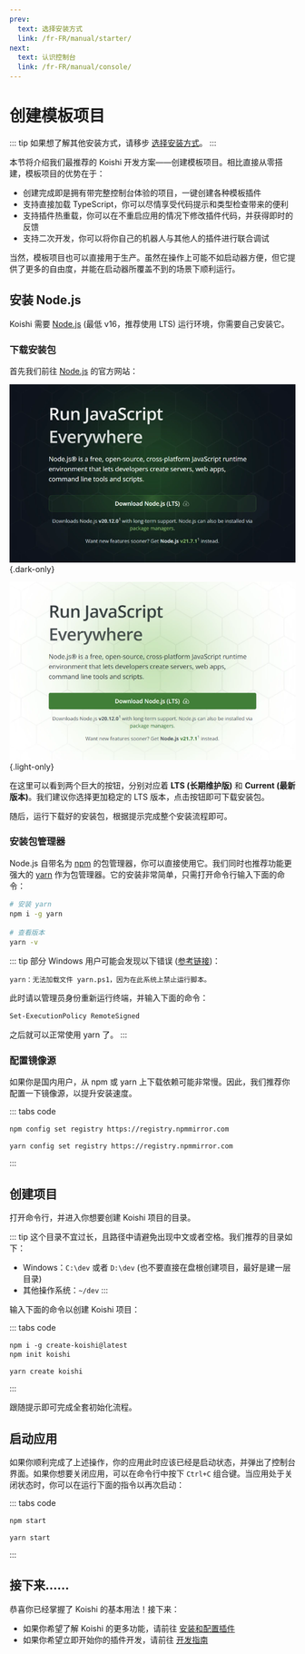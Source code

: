 ```yaml
---
prev:
  text: 选择安装方式
  link: /fr-FR/manual/starter/
next:
  text: 认识控制台
  link: /fr-FR/manual/console/
---
```


# 创建模板项目

::: tip
如果想了解其他安装方式，请移步 [选择安装方式](./index.md)。
:::

本节将介绍我们最推荐的 Koishi 开发方案——创建模板项目。相比直接从零搭建，模板项目的优势在于：

- 创建完成即是拥有带完整控制台体验的项目，一键创建各种模板插件
- 支持直接加载 TypeScript，你可以尽情享受代码提示和类型检查带来的便利
- 支持插件热重载，你可以在不重启应用的情况下修改插件代码，并获得即时的反馈
- 支持二次开发，你可以将你自己的机器人与其他人的插件进行联合调试

当然，模板项目也可以直接用于生产。虽然在操作上可能不如启动器方便，但它提供了更多的自由度，并能在启动器所覆盖不到的场景下顺利运行。

## 安装 Node.js

Koishi 需要 [Node.js](https://nodejs.org/) (最低 v16，推荐使用 LTS) 运行环境，你需要自己安装它。

### 下载安装包

首先我们前往 [Node.js](https://nodejs.org/) 的官方网站：

![home](/manual/nodejs/home-dark.webp) {.dark-only}

![home](/manual/nodejs/home-light.webp) {.light-only}

在这里可以看到两个巨大的按钮，分别对应着 **LTS (长期维护版)** 和 **Current (最新版本)**。我们建议你选择更加稳定的 LTS 版本，点击按钮即可下载安装包。

随后，运行下载好的安装包，根据提示完成整个安装流程即可。

### 安装包管理器

Node.js 自带名为 [npm](https://www.npmjs.com/) 的包管理器，你可以直接使用它。我们同时也推荐功能更强大的 [yarn](https://classic.yarnpkg.com/) 作为包管理器。它的安装非常简单，只需打开命令行输入下面的命令：

```sh
# 安装 yarn
npm i -g yarn

# 查看版本
yarn -v
```

::: tip
部分 Windows 用户可能会发现以下错误 ([参考链接](https://learn.microsoft.com/zh-cn/powershell/module/microsoft.powershell.core/about/about_execution_policies))：

```text
yarn：无法加载文件 yarn.ps1，因为在此系统上禁止运行脚本。
```

此时请以管理员身份重新运行终端，并输入下面的命令：

```sh
Set-ExecutionPolicy RemoteSigned
```

之后就可以正常使用 yarn 了。
:::

### 配置镜像源

如果你是国内用户，从 npm 或 yarn 上下载依赖可能非常慢。因此，我们推荐你配置一下镜像源，以提升安装速度。

::: tabs code
```npm
npm config set registry https://registry.npmmirror.com
```
```yarn
yarn config set registry https://registry.npmmirror.com
```
:::

## 创建项目

打开命令行，并进入你想要创建 Koishi 项目的目录。

::: tip
这个目录不宜过长，且路径中请避免出现中文或者空格。我们推荐的目录如下：

- Windows：`C:\dev` 或者 `D:\dev` (也不要直接在盘根创建项目，最好是建一层目录)
- 其他操作系统：`~/dev`
:::

输入下面的命令以创建 Koishi 项目：

::: tabs code
```npm
npm i -g create-koishi@latest
npm init koishi
```
```yarn
yarn create koishi
```
:::

跟随提示即可完成全套初始化流程。

## 启动应用

如果你顺利完成了上述操作，你的应用此时应该已经是启动状态，并弹出了控制台界面。如果你想要关闭应用，可以在命令行中按下 `Ctrl+C` 组合键。当应用处于关闭状态时，你可以在运行下面的指令以再次启动：

::: tabs code
```npm
npm start
```
```yarn
yarn start
```
:::

## 接下来……

恭喜你已经掌握了 Koishi 的基本用法！接下来：

- 如果你希望了解 Koishi 的更多功能，请前往 [安装和配置插件](../usage/market.md)
- 如果你希望立即开始你的插件开发，请前往 [开发指南](../../guide/index.md)
